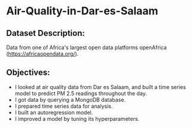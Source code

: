 # Air-Quality-in-Dar-es-Salaam 

## Dataset Description:

Data from one of Africa's largest open data platforms openAfrica (https://africaopendata.org/).

## Objectives:

- I looked at air quality data from Dar es Salaam, and built a time series model to predict PM 2.5 readings throughout the day.
- I got data by querying a MongoDB database.
- I prepared time series data for analysis.
- I built an autoregression model.
- I improved a model by tuning its hyperparameters.
